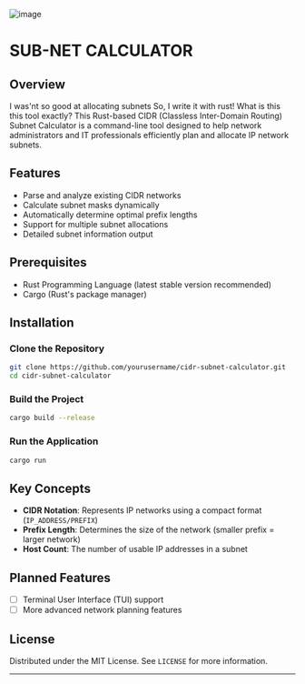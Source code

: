 ![image](https://github.com/user-attachments/assets/bc8126ac-f2f9-48e8-871c-1b2933278a95)

# SUB-NET CALCULATOR

## Overview
I was'nt so good at allocating subnets So, I write it with rust!
What is this this tool exactly? 
This Rust-based CIDR (Classless Inter-Domain Routing) Subnet Calculator is a command-line tool designed to help network administrators and IT professionals efficiently plan and allocate IP network subnets.

## Features

- Parse and analyze existing CIDR networks
- Calculate subnet masks dynamically
- Automatically determine optimal prefix lengths
- Support for multiple subnet allocations
- Detailed subnet information output

## Prerequisites

- Rust Programming Language (latest stable version recommended)
- Cargo (Rust's package manager)

## Installation

### Clone the Repository

```bash
git clone https://github.com/yourusername/cidr-subnet-calculator.git
cd cidr-subnet-calculator
```

### Build the Project

```bash
cargo build --release
```

### Run the Application

```bash
cargo run
```

## Key Concepts

- **CIDR Notation**: Represents IP networks using a compact format (`IP_ADDRESS/PREFIX`)
- **Prefix Length**: Determines the size of the network (smaller prefix = larger network)
- **Host Count**: The number of usable IP addresses in a subnet

## Planned Features

- [ ] Terminal User Interface (TUI) support
- [ ] More advanced network planning features

## License

Distributed under the MIT License. See `LICENSE` for more information.

---
